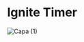 # Ignite Timer

![Capa (1)](https://user-images.githubusercontent.com/69471715/221834998-1c41f6b3-516f-489f-a449-187c0ae5fc77.png)
